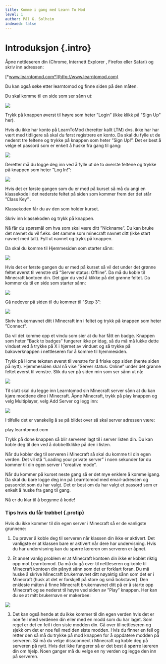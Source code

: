 ```yaml
---
title: Komme i gang med Learn To Mod
level: 1
author: Pål G. Solheim
indexed: false
---
```


# Introduksjon {.intro}


Åpne nettleseren din (Chrome, Internett Explorer , Firefox eller Safari)
og skriv inn adressen:

[*www.learntomod.com*](http://www.learntomod.com)

Du kan også søke etter learntomod og finne siden på den måten.

Du skal komme til en side som ser sånn ut:

![](image1.png)

Trykk på knappen øverst til høyre som heter ”Login” (ikke klikk på "Sign Up" her).

Hvis du ikke har konto på LearnToMod (heretter kallt LTM) dvs. ikke har
har vært med tidligere så skal du først registrere en konto. Da skal du
fylle ut de nederst tre feltene og trykke på knappen som heter ”Sign
Up!”. Det er best å velge et passord som er enkelt å huske fra gang til
gang:

![](image2.jpeg)

Deretter må du logge deg inn ved å fylle ut de to øverste feltene og
trykke på knappen som heter ”Log In!”:

![](image3.jpeg)

Hvis det er første gangen som du er med på kurset så må du angi en
klassekode i det nederste feltet på siden som kommer frem der det står
”Class Key” .

Klassekoden får du av den som holder kurset.

Skriv inn klassekoden og trykk på knappen.

Nå får du spørsmål om hva som skal være ditt ”Nickname”. Du kan bruke
det navnet du vil f.eks. det samme som minecraft navnet ditt (ikke start
navnet med tall). Fyll ut navnet og trykk på knappen.

Da skal du komme til Hjemmesiden som starter sånn:

![](image4.jpeg)

Hvis det er første gangen du er med på kurset så vil det under det
grønne feltet øverst til venstre stå ”Server status: Offline”. Da må du
koble til Minecraft kontoen din. Det gjør du ved å klikke på det grønne
feltet. Da kommer du til en side som starter sånn:

![](image5.jpeg)

Gå nedover på siden til du kommer til ”Step 3”:

![](image6.jpeg)

Skriv brukernavnet ditt i Minecraft inn i feltet og trykk på knappen som
heter ”Connect”.

Da vil det komme opp et vindu som sier at du har fått en badge. Knappen
som heter ”Back to badges” fungerer ikke pr idag, så du må må lukke
dette vinduet ved å trykke på X i hjørnet av vinduet og så trykke på
bakoverknappen i nettleseren for å komme til hjemmesiden.

Trykk på Home teksten øverst til venstre for å friske opp siden (hente
siden på nytt). Hjemmesiden skal nå vise ”Server status: Online” under
det grønne feltet øverst til venstre. Slik du ser på siden min som ser
sånn ut nå:

![](image7.jpeg)

Til slutt skal du legge inn Learntomod sin Minecraft server sånn at du
kan kjøre moddene dine i Minecraft. Åpne Minecraft, trykk på play
knappen og velg Multiplayer, velg Add Server og legg inn:

![](image8.jpeg)

I tilfelle det er vanskelig å se på bildet over så skal server adressen
være:

play.learntomod.com

Trykk på done knappen så blir serveren lagt til i server listen din. Du
kan koble deg til den ved å dobbeltklikke på den i listen.

Når du kobler deg til serveren i Minecraft så skal du komme til din egen
verden. Det vil stå ”Loading your private server” i noen sekunder før du
kommer til din egen server i ”creative mode”.

Når du kommer på kurset neste gang så er det mye enklere å komme igang.
Da skal du bare logge deg inn på Learntomod med email-adressen og passordet som du har valgt.
Det er best om du har valgt et passord som er enkelt å huske fra gang til gang.

Nå er du klar til å begynne å kode!

### Tips hvis du får trøbbel {.protip}
Hvis du ikke kommer til din egen server i Minecraft så er de vanligste grunnene:

1.  Du prøver å koble deg til serveren når klassen din ikke er aktivert.
    Det vanligste er at klassen bare er aktivert når dere har undervisning.
    Hvis du har undervisning kan du spørre læreren om serveren er åpnet.

2.  Et annet vanlig problem er at Minecraft kontoen din ikke er koblet
    riktig opp mot Learntomod. Da må du gå over til nettleseren og koble
    til Minecraft kontoen din pånytt sånn som det er forklart foran. Du
    må huske å skrive Minecraft brukernavnet ditt nøyaktig sånn som det
    er i Minecraft (husk at det er forskjell på store og små bokstaver).
    Den enkleste måten å finne Minecraft brukernavnet ditt på er å
    starte opp Minecraft og se nederst til høyre ved siden av
    ”Play” knappen. Her kan du se at mitt brukernavn er makerbee:

  ![](image9.jpeg)

3.  Det kan også hende at du ikke kommer til din egen verden hvis det er
    noe feil med verdenen din eller med en modd som du har laget. Som
    regel er det en feil i den siste modden din. Gå over til nettleseren
    og sjekk om det er noe feil med den siste modden. Hvis du finner en
    feil og retter den så må du trykke på mod knappen for å oppdatere
    modden på serveren. Så må du velge dissconnect i Minecraft og koble
    deg på serveren på nytt. Hvis det ikke fungerer så er det best å
    spørre læreren din om hjelp. Noen ganger må du velge en ny verden og
    legge den inn på serveren.

